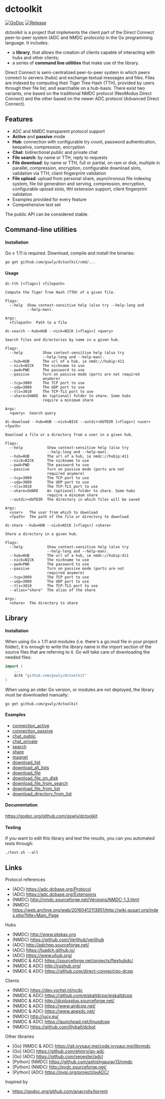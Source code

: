 
# dctoolkit

[![GoDoc](https://godoc.org/github.com/gswly/dctoolkit?status.svg)](https://godoc.org/github.com/gswly/dctoolkit)
[![Release](https://img.shields.io/github/release/gswly/dctoolkit.svg)](https://github.com/gswly/dctoolkit/releases)

dctoolkit is a project that implements the client part of the Direct Connect peer-to-peer system (ADC and NMDC protocols) in the Go programming language. It includes:
* a **library**, that allows the creation of clients capable of interacting with hubs and other clients;
* a series of **command line utilities** that make use of the library.

Direct Connect is semi-centralized peer-to-peer system in which peers connect to servers (hubs) and exchange textual messages and files. Files are indexed by computing their Tiger Tree Hash (TTH), provided by users through their file list, and searchable on a hub-basis. There exist two variants, one based on the traditional NMDC protocol (NeoModus Direct Connect) and the other based on the newer ADC protocol (Advanced Direct Connect).

## Features

* ADC and NMDC transparent protocol support
* **Active** and **passive** mode
* **Hub**: connection with configurable try count, password authentication, keepalive, compression, encryption
* **Chat**: bidirectional public and private chat
* **File search**: by name or TTH, reply to requests
* **File download**: by name or TTH, full or partial, on ram or disk, multiple in parallel, compression, encryption, configurable download slots, validation via TTH, client fingerprint validation
* **File upload**: upload from personal share, asynchronous file indexing system, file list generation and serving, compression, encryption, configurable upload slots, tthl extension support, client fingerprint validation
* Examples provided for every feature
* Comprehensive test set

The public API can be considered stable.

## Command-line utilities

#### Installation

Go &ge; 1.11 is required. Download, compile and install the binaries:
```
go get github.com/gswly/dctoolkit/cmd/...
```

#### Usage

```
dc-tth [<flags>] <filepath>

Compute the Tiger Tree Hash (TTH) of a given file.

Flags:
  --help  Show context-sensitive help (also try --help-long and
          --help-man).

Args:
  <filepath>  Path to a file
```

```
dc-search --hub=HUB --nick=NICK [<flags>] <query>

Search files and directories by name in a given hub.

Flags:
  --help         Show context-sensitive help (also try
                 --help-long and --help-man).
  --hub=HUB      The url of a hub, ie nmdc://hubip:411
  --nick=NICK    The nickname to use
  --pwd=PWD      The password to use
  --passive      Turn on passive mode (ports are not required
                 anymore)
  --tcp=3009     The TCP port to use
  --udp=3009     The UDP port to use
  --tls=3010     The TCP-TLS port to use
  --share=SHARE  An (optional) folder to share. Some hubs
                 require a minimum share

Args:
  <query>  Search query
```

```
dc-download --hub=HUB --nick=NICK --outdir=OUTDIR [<flags>] <user> <fpath>

Download a file or a directory from a user in a given hub.

Flags:
  --help           Show context-sensitive help (also try
                   --help-long and --help-man).
  --hub=HUB        The url of a hub, ie nmdc://hubip:411
  --nick=NICK      The nickname to use
  --pwd=PWD        The password to use
  --passive        Turn on passive mode (ports are not
                   required anymore)
  --tcp=3009       The TCP port to use
  --udp=3009       The UDP port to use
  --tls=3010       The TCP-TLS port to use
  --share=SHARE    An (optional) folder to share. Some hubs
                   require a minimum share
  --outdir=OUTDIR  The directory in which files will be saved

Args:
  <user>   The user from which to download
  <fpath>  The path of the file or directory to download
```

```
dc-share --hub=HUB --nick=NICK [<flags>] <share>

Share a directory in a given hub.

Flags:
  --help           Show context-sensitive help (also try
                   --help-long and --help-man).
  --hub=HUB        The url of a hub, ie nmdc://hubip:411
  --nick=NICK      The nickname to use
  --pwd=PWD        The password to use
  --passive        Turn on passive mode (ports are not
                   required anymore)
  --tcp=3009       The TCP port to use
  --udp=3009       The UDP port to use
  --tls=3010       The TCP-TLS port to use
  --alias="share"  The alias of the share

Args:
  <share>  The directory to share
```

## Library

#### Installation

When using Go &ge; 1.11 and modules (i.e. there's a go.mod file in your project folder), it is enough to write the library name in the import section of the source files that are referring to it. Go will take care of downloading the needed files:
```go
import (
    ...
    dctk "github.com/gswly/dctoolkit"
)
```

When using an older Go version, or modules are not deployed, the library must be downloaded manually:
```
go get github.com/gswly/dctoolkit
```

#### Examples

* [connection_active](example/connection_active.go)
* [connection_passive](example/connection_passive.go)
* [chat_public](example/chat_public.go)
* [chat_private](example/chat_private.go)
* [search](example/search.go)
* [share](example/share.go)
* [magnet](example/magnet.go)
* [download_list](example/download_list.go)
* [download_all_lists](example/download_all_lists.go)
* [download_file](example/download_file.go)
* [download_file_on_disk](example/download_file_on_disk.go)
* [download_file_from_search](example/download_file_from_search.go)
* [download_file_from_list](example/download_file_from_list.go)
* [download_directory_from_list](example/download_directory_from_list.go)

#### Documentation

https://godoc.org/github.com/gswly/dctoolkit

#### Testing

If you want to edit this library and test the results, you can you automated tests through:
```
./test.sh --all
```

## Links

Protocol references
* (ADC) https://adc.dcbase.org/Protocol
* (ADC) https://adc.dcbase.org/Extensions
* (NMDC) http://nmdc.sourceforge.net/Versions/NMDC-1.3.html
* (NMDC) https://web.archive.org/web/20160412113951/http://wiki.gusari.org/index.php?title=Main_Page

Hubs
* (NMDC) http://www.ptokax.org
* (NMDC) https://github.com/Verlihub/verlihub
* (ADC) http://adchpp.sourceforge.net/
* (ADC) https://luadch.github.io/
* (ADC) https://www.uhub.org/
* (NMDC & ADC) https://sourceforge.net/projects/flexhubdc/
* (NMDC & ADC) http://rushub.org/
* (NMDC & ADC) https://github.com/direct-connect/go-dcpp

Clients
* (NMDC) https://dev.yorhel.nl/ncdc
* (NMDC & ADC) https://github.com/eiskaltdcpp/eiskaltdcpp
* (NMDC & ADC) http://dcplusplus.sourceforge.net/
* (NMDC & ADC) https://www.airdcpp.net/
* (NMDC & ADC) https://www.apexdc.net/
* (NMDC) http://jucy.eu/
* (NMDC & ADC) https://launchpad.net/linuxdcpp
* (NMDC) https://github.com/lilyball/dcbot

Other libraries
* [Go] (NMDC & ADC) https://git.ivysaur.me/code.ivysaur.me/libnmdc
* [Go] (ADC) https://github.com/ehmry/go-adc
* [Go] (ADC) https://github.com/seoester/adcl
* [Python] (NMDC) https://github.com/ashishgaurav13/nmdc
* [Python] (NMDC) http://pydc.sourceforge.net/
* [Python] (ADC) https://pypi.org/project/pyADC/

Inspired by
* https://godoc.org/github.com/anacrolix/torrent
